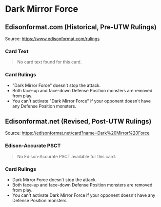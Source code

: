 # Dark Mirror Force

## Edisonformat.com (Historical, Pre-UTW Rulings)

Source: https://www.edisonformat.com/rulings

### Card Text

> No card text found for this card.

### Card Rulings

*   "Dark Mirror Force" doesn't stop the attack.
*   Both face-up and face-down Defense Position monsters are removed from play.
*   You can't activate "Dark Mirror Force" if your opponent doesn't have any Defense Position monsters.

## Edisonformat.net (Revised, Post-UTW Rulings)

Source: https://edisonformat.net/card?name=Dark%20Mirror%20Force

### Edison-Accurate PSCT

> No Edison-Accurate PSCT available for this card.

### Card Rulings

*   Dark Mirror Force doesn't stop the attack.
*   Both face-up and face-down Defense Position monsters are removed from play.
*   You can't activate Dark Mirror Force if your opponent doesn't have any Defense Position monsters.
            